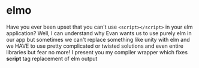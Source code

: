 # elmo

Have you ever been upset that you can't use `<script></script>` in your elm application? Well, I can understand why Evan wants us to use purely elm in our app but sometimes we can't replace something like unity with elm and we HAVE to use pretty complicated or twisted solutions and even entire libraries but fear no more! I present you my compiler wrapper which fixes __script__ tag replacement of elm output
